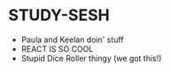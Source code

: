# STUDY-SESH

- Paula and Keelan doin' stuff
- REACT IS SO COOL
- Stupid Dice Roller thingy (we got this!)
